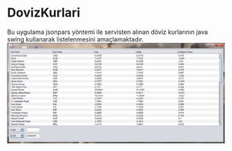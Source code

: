 # DovizKurlari
Bu uygulama jsonpars yöntemi ile servisten alınan döviz kurlarının java swing kullanarak listelenmesini amaçlamaktadır.
![Screenshot](screen.png)

